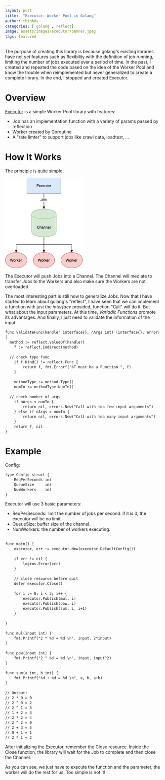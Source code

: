 ```yaml
---
layout: post
title:  "Executor: Worker Pool in Golang"
author: thinhda
categories: [ golang , reflect]
image: assets/images/executor/banner.jpeg
tags: featured
---
```


The purpose of creating this library is because golang's existing libraries have not yet features such as flexibility with the definition of job running, limiting the number of jobs executed over a period of time. In the past, I created and repeated the code based on the idea of the Worker Pool and know the trouble when reimplemented but never generalized to create a complete library. In the end, I stopped and created Executor.

# Overview

[Executor](https://github.com/thinhdanggroup/executor) is a simple Worker Pool library with features:

- Job has an implementation function with a variety of params passed by reflection
- Worker created by Goroutine
- A "rate limter" to support jobs like crawl data, loadtest, ...

# How It Works

The principle is quite simple:

![grpc-web-model](/assets/images/executor/executor.png)

The Executor will push Jobs into a Channel. The Channel will mediate to transfer Jobs to the Workers and also make sure the Workers are not overloaded.

The most interesting part is still how to generalize Jobs. Now that I have started to learn about golang's "reflect", I have seen that we can implement a function with just the *interface* provided, function "Call" will do it. But what about the input parameters. At this time, *Variadic Functions* promote its advantages. And finally, I just need to validate the information of the input:

```golang
func validateFunc(handler interface{}, nArgs int) (interface{}, error) {
  method := reflect.ValueOf(handler)
	f := reflect.Indirect(method)

  // check type func
	if f.Kind() != reflect.Func {
		return f, fmt.Errorf("%T must be a Function ", f)
	}

	methodType := method.Type()
	numIn := methodType.NumIn()

  // check number of args 
	if nArgs < numIn {
		return nil, errors.New("Call with too few input arguments")
	} else if nArgs > numIn {
		return nil, errors.New("Call with too many input arguments")
	}
	return f, nil
}
```

# Example

Config:

```golang
type Config struct {
	ReqPerSeconds int
	QueueSize     int
	NumWorkers    int
}
```

Executor will use 3 basic parameters:

- ReqPerSeconds: limit the number of jobs per second. if it is 0, the executor will be no limit.
- QueueSize: buffer size of the channel.
- NumWorkers: the number of workers executing.

```golang

func main() {
	executor, err := executor.New(executor.DefaultConfig())

	if err != nil {
		logrus.Error(err)
	}

	// close resource before quit
	defer executor.Close()

	for i := 0; i < 3; i++ {
		executor.Publish(mul, i)
		executor.Publish(pow, i)
		executor.Publish(sum, i, i+1)
	}

}

func mul(input int) {
	fmt.Printf("2 * %d = %d \n", input, 2*input)
}

func pow(input int) {
	fmt.Printf("2 ^ %d = %d \n", input, input^2)
}

func sum(a int, b int) {
	fmt.Printf("%d + %d = %d \n", a, b, a+b)
}

// Output:
// 2 * 0 = 0 
// 2 ^ 0 = 2 
// 2 ^ 1 = 3 
// 1 + 2 = 3 
// 2 * 2 = 4 
// 2 ^ 2 = 0 
// 2 + 3 = 5 
// 0 + 1 = 1 
// 2 * 1 = 2

```

After initializing the Executor, remember the Close resource. Inside the Close function, the library will wait for the Job to complete and then close the Channel.

As you can see, we just have to execute the function and the parameter, the worker will do the rest for us. Too simple is not it!

